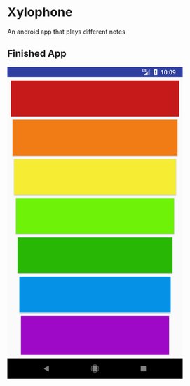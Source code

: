 # Xylophone
An android app that plays different notes

## Finished App
<img src="screenshot.png" width="400">
